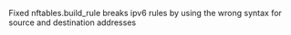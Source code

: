 Fixed nftables.build_rule breaks ipv6 rules by using the wrong syntax for source and destination addresses
